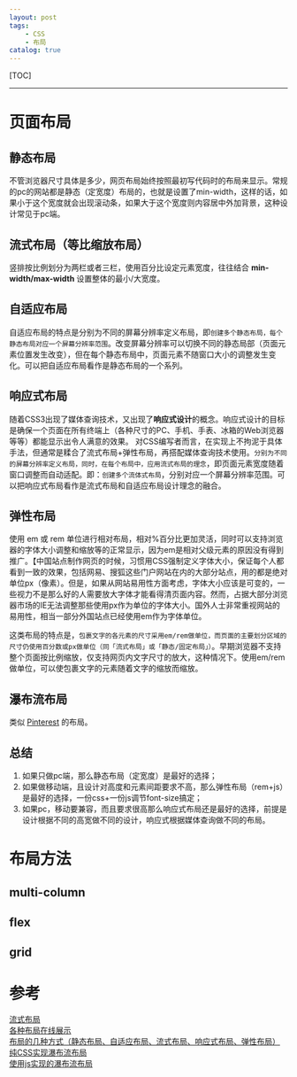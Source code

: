 ```yaml
---
layout: post
tags: 
    - CSS
    - 布局
catalog: true
---
```


[TOC]

---

# 页面布局
## 静态布局
不管浏览器尺寸具体是多少，网页布局始终按照最初写代码时的布局来显示。常规的pc的网站都是静态（定宽度）布局的，也就是设置了min-width，这样的话，如果小于这个宽度就会出现滚动条，如果大于这个宽度则内容居中外加背景，这种设计常见于pc端。

## 流式布局（等比缩放布局）
竖排按比例划分为两栏或者三栏，使用百分比设定元素宽度，往往结合 **min-width/max-width** 设置整体的最小/大宽度。

## 自适应布局
自适应布局的特点是分别为不同的屏幕分辨率定义布局，即`创建多个静态布局，每个静态布局对应一个屏幕分辨率范围`。改变屏幕分辨率可以切换不同的静态局部（页面元素位置发生改变），但在每个静态布局中，页面元素不随窗口大小的调整发生变化。可以把自适应布局看作是静态布局的一个系列。

## 响应式布局
随着CSS3出现了媒体查询技术，又出现了**响应式设计**的概念。响应式设计的目标是确保一个页面在所有终端上（各种尺寸的PC、手机、手表、冰箱的Web浏览器等等）都能显示出令人满意的效果。
对CSS编写者而言，在实现上不拘泥于具体手法，但通常是糅合了流式布局+弹性布局，再搭配媒体查询技术使用。`分别为不同的屏幕分辨率定义布局，同时，在每个布局中，应用流式布局的理念`，即页面元素宽度随着窗口调整而自动适配。即：`创建多个流体式布局`，分别对应一个屏幕分辨率范围。可以把响应式布局看作是流式布局和自适应布局设计理念的融合。

## 弹性布局
使用 em 或 rem 单位进行相对布局，相对%百分比更加灵活，同时可以支持浏览器的字体大小调整和缩放等的正常显示，因为em是相对父级元素的原因没有得到推广。【中国站点制作网页的时候，习惯用CSS强制定义字体大小，保证每个人都看到一致的效果，包括网易、搜狐这些门户网站在内的大部分站点，用的都是绝对单位px（像素）。但是，如果从网站易用性方面考虑，字体大小应该是可变的，一些视力不是那么好的人需要放大字体才能看得清页面内容。然而，占据大部分浏览器市场的IE无法调整那些使用px作为单位的字体大小。国外人士非常重视网站的易用性，相当一部分外国站点已经使用em作为字体单位。

这类布局的特点是，`包裹文字的各元素的尺寸采用em/rem做单位，而页面的主要划分区域的尺寸仍使用百分数或px做单位（同「流式布局」或「静态/固定布局」）`。早期浏览器不支持整个页面按比例缩放，仅支持网页内文字尺寸的放大，这种情况下。使用em/rem做单位，可以使包裹文字的元素随着文字的缩放而缩放。

## 瀑布流布局
类似 [Pinterest](https://www.pinterest.com/) 的布局。

## 总结
1. 如果只做pc端，那么静态布局（定宽度）是最好的选择；
2. 如果做移动端，且设计对高度和元素间距要求不高，那么弹性布局（rem+js）是最好的选择，一份css+一份js调节font-size搞定；
3. 如果pc，移动要兼容，而且要求很高那么响应式布局还是最好的选择，前提是设计根据不同的高宽做不同的设计，响应式根据媒体查询做不同的布局。

# 布局方法
## multi-column
## flex
## grid

# 参考
[流式布局](http://www.hangge.com/blog/cache/detail_1010.html)<br>
[各种布局在线展示](http://wow.techbrood.com/fiddle/1753)<br>
[布局的几种方式（静态布局、自适应布局、流式布局、响应式布局、弹性布局）](https://www.cnblogs.com/zhuzhenwei918/p/7147303.html)<br>
[纯CSS实现瀑布流布局](https://www.w3cplus.com/css/pure-css-create-masonry-layout.html)<br>
[使用js实现的瀑布流布局](http://book.jirengu.com/jirengu-inc/jrg-renwu10/homework/%E5%AD%99%E7%BA%A2%E7%85%A7/mission30/demo.html)
